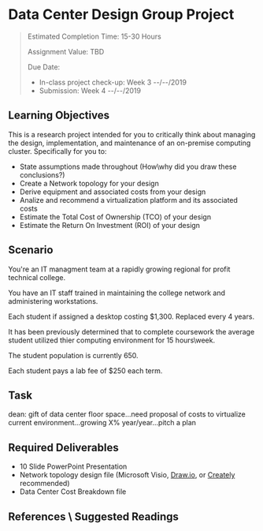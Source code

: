 # Data Center Design Group Project <!-- omit in toc -->

> Estimated Completion Time: 15-30 Hours
> 
> Assignment Value: TBD
> 
> Due Date: 
> - In-class project check-up: Week 3 --/--/2019
> - Submission: Week 4 --/--/2019

## Learning Objectives <!-- omit in toc -->

This is a research project intended for you to critically think about managing the design, implementation, and maintenance of an on-premise computing cluster. Specifically for you to:

- State assumptions made throughout (How\why did you draw these conclusions?)
- Create a Network topology for your design
- Derive equipment and associated costs from your design
- Analize and recommend a virtualization platform and its associated costs
- Estimate the Total Cost of Ownership (TCO) of your design
- Estimate the Return On Investment (ROI) of your design

## Scenario

You're an IT managment team at a rapidly growing regional for profit technical college.

You have an IT staff trained in maintaining the college network and administering workstations.

Each student if assigned a desktop costing $1,300. Replaced every 4 years.

It has been previously determined that to complete coursework the average student utilized thier computing environment for 15 hours\week.

The student population is currently 650. 

Each student pays a lab fee of $250 each term.

## Task

dean: gift of data center floor space...need proposal of costs to virtualize current environment...growing X% year/year...pitch a plan

## Required Deliverables

- 10 Slide PowerPoint Presentation
- Network topology design file (Microsoft Visio, [Draw.io](https://www.draw.io/), or [Creately](https://creately.com/) recommended)
- Data Center Cost Breakdown file


## References \ Suggested Readings

[//]: # "- [PutthemIn](FromPocket)"